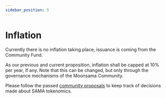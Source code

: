 ```yaml
---
sidebar_position: 5
---
```


# Inflation

Currently there is no inflation taking place, issuance is coming from the Community Fund.

As our previous and current proposition, inflation shall be capped at 10% per year, if any. Note that this can be changed, but
only through the governance mechanisms of the Moonsama Community.

Please follow the passed [community proposals](https://portal.moonsama.com/governance) to keep track of decisions made about SAMA tokenomics.

